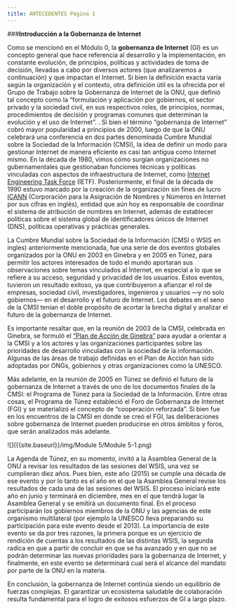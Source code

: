 ```yaml
---
title: ANTECEDENTES Página 1
---
```


###**Introducción a la Gobernanza de Internet**

Como se mencionó en el Módulo 0, la **gobernanza de Internet** (GI) es un concepto general que hace referencia al desarrollo y la implementación, en constante evolución, de principios, políticas y actividades de toma de decisión, llevadas a cabo por diversos actores (que analizaremos a continuación) y que impactan el Internet. Si bien la definición exacta varía según la organización y el contexto, otra definición útil es la ofrecida por el Grupo de Trabajo sobre la Gobernanza de Internet de la ONU, que definió tal concepto como la “formulación y aplicación por gobiernos, el sector privado y la sociedad civil, en sus respectivos roles, de principios, normas, procedimientos de decisión y programas comunes que determinan la evolución y el uso de Internet”.
.
Si bien el término “gobernanza de Internet” cobró mayor popularidad a principios de 2000, luego de que la ONU celebrará una conferencia en dos partes denominada Cumbre Mundial sobre la Sociedad de la Información (CMSI), la idea de definir un modo para gestionar Internet de manera eficiente es casi tan antigua como Internet mismo. En la década de 1980, vimos cómo surgían organizaciones no gubernamentales que gestionaban funciones técnicas y políticas vinculadas con aspectos de infraestructura de Internet, como <a href="https://www.ietf.org/" target="_blank">Internet Engineering Task Force</a> (IETF). Posteriormente, el final de la década de 1990 estuvo marcado por la creación de la organización sin fines de lucro <a href="https://www.icann.org/es" target="_blank">ICANN</a> (Corporación para la Asignación de Nombres y Números en Internet por sus cifras en inglés), entidad que aún hoy es responsable de coordinar el sistema de atribución de nombres en Internet, además de establecer políticas sobre el sistema global de identificadores únicos de Internet (DNS), políticas operativas y prácticas generales.

La Cumbre Mundial sobre la Sociedad de la Información (CMSI o WSIS en ingles)  anteriormente mencionada, fue una serie de dos eventos globales organizados por la ONU en 2003 en Ginebra y en 2005 en Túnez, para permitir los actores interesados de todo el mundo aportaran sus observaciones sobre temas vinculados al Internet, en especial a lo que se refiere a su acceso, seguridad y privacidad de los usuarios. Estos eventos, tuvieron un resultado exitoso, ya que contribuyeron a afianzar el rol de empresas, sociedad civil, investigadores, ingenieros y usuarios —y no solo gobiernos— en el desarrollo y el futuro de Internet. Los debates en el seno de la CMSI tenían el doble propósito de acortar la brecha digital y analizar el futuro de la gobernanza de Internet. 

Es importante resaltar que, en la reunión de 2003 de la CMSI, celebrada en Ginebra, se formuló el <a href="http://www.oei.es/revistactsi/numero6/documentos02.htm" target="_blank">“Plan de Acción de Ginebra”</a> para ayudar a orientar a la CMSI y a los actores y las organizaciones participantes sobre las prioridades de desarrollo vinculadas con la sociedad de la información. Algunas de las áreas de trabajo definidas en el Plan de Acción han sido adoptadas por ONGs, gobiernos y otras organizaciones como  la UNESCO. 

Más adelante, en la reunión de 2005 en Túnez se definió el futuro de la gobernanza de Internet a través de uno de los documentos finales de la CMSI: el Programa de Túnez para la Sociedad de la Información. Entre otras cosas, el Programa de Túnez estableció el Foro de Gobernanza de Internet (FGI) y se materializó el concepto de “cooperación reforzada”. Si bien fue en los encuentros de la CMSI en donde se creó el FGI, las deliberaciones sobre gobernanza de Internet pueden producirse en otros ámbitos y foros, que serán analizados más adelante.

![]({{site.baseurl}}/img/Module 5/Module 5-1.png)

La Agenda de Túnez, en su momento, invitó a la Asamblea General de la ONU a revisar los resultados de las sesiones del WSIS, una vez se cumplieran diez años. Pues bien, este año (2015) se cumple una década de ese evento y por lo tanto es el año en el que la Asamblea General revise los resultados de cada una de las sesiones del WSIS. El proceso iniciará este año en junio y terminará en diciembre, mes en el que tendrá lugar la Asamblea General y se emitirá un documento final. En el proceso participarán los gobiernos miembros de la ONU y las agencias de este organismo multilateral (por ejemplo la UNESCO lleva preparando su participación para este evento desde el 2013). La importancia de este evento se da por tres razones, la primera porque es un ejercicio de rendición de cuentas a los resultados de las distintas WSIS, la segunda radica en que a partir de concluir en que se ha avanzado y en que no se podrán determinar las nuevas prioridades para la gobernanza de Internet, y finalmente, en este evento se determinará cual será el alcance del mandato por parte de la ONU en la materia.

En conclusión, la gobernanza de Internet continúa siendo un equilibrio de fuerzas complejas. El garantizar un ecosistema saludable de colaboración resulta fundamental para el logro de exitosos esfuerzos de GI a largo plazo.

